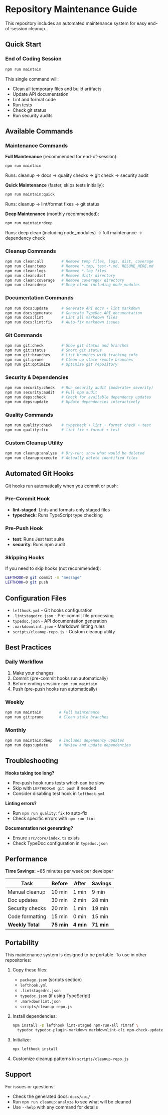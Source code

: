 # Repository Maintenance Guide

This repository includes an automated maintenance system for easy end-of-session cleanup.

## Quick Start

### End of Coding Session
```bash
npm run maintain
```

This single command will:
- Clean all temporary files and build artifacts
- Update API documentation
- Lint and format code
- Run tests
- Check git status
- Run security audits

## Available Commands

### Maintenance Commands

**Full Maintenance** (recommended for end-of-session):
```bash
npm run maintain
```
Runs: cleanup → docs → quality checks → git check → security audit

**Quick Maintenance** (faster, skips tests initially):
```bash
npm run maintain:quick
```
Runs: cleanup → lint/format fixes → git status

**Deep Maintenance** (monthly recommended):
```bash
npm run maintain:deep
```
Runs: deep clean (including node_modules) → full maintenance → dependency check

### Cleanup Commands

```bash
npm run clean:all        # Remove temp files, logs, dist, coverage
npm run clean:temp       # Remove *.tmp, test-*.md, RESUME_HERE.md
npm run clean:logs       # Remove *.log files
npm run clean:dist       # Remove dist/ directory
npm run clean:coverage   # Remove coverage/ directory
npm run clean:deep       # Deep clean including node_modules
```

### Documentation Commands

```bash
npm run docs:update      # Generate API docs + lint markdown
npm run docs:generate    # Generate TypeDoc API documentation
npm run docs:lint        # Lint all markdown files
npm run docs:lint:fix    # Auto-fix markdown issues
```

### Git Commands

```bash
npm run git:check        # Show git status and branches
npm run git:status       # Short git status
npm run git:branches     # List branches with tracking info
npm run git:prune        # Clean up stale remote branches
npm run git:optimize     # Optimize git repository
```

### Security & Dependencies

```bash
npm run security:check   # Run security audit (moderate+ severity)
npm run security:audit   # Full npm audit
npm run deps:check       # Check for available dependency updates
npm run deps:update      # Update dependencies interactively
```

### Quality Commands

```bash
npm run quality:check    # typecheck + lint + format check + test
npm run quality:fix      # lint fix + format + test
```

### Custom Cleanup Utility

```bash
npm run cleanup:analyze  # Dry-run: show what would be deleted
npm run cleanup:execute  # Actually delete identified files
```

## Automated Git Hooks

Git hooks run automatically when you commit or push:

### Pre-Commit Hook
- **lint-staged**: Lints and formats only staged files
- **typecheck**: Runs TypeScript type checking

### Pre-Push Hook
- **test**: Runs Jest test suite
- **security**: Runs npm audit

### Skipping Hooks

If you need to skip hooks (not recommended):
```bash
LEFTHOOK=0 git commit -m "message"
LEFTHOOK=0 git push
```

## Configuration Files

- `lefthook.yml` - Git hooks configuration
- `.lintstagedrc.json` - Pre-commit file processing
- `typedoc.json` - API documentation generation
- `.markdownlint.json` - Markdown linting rules
- `scripts/cleanup-repo.js` - Custom cleanup utility

## Best Practices

### Daily Workflow
1. Make your changes
2. Commit (pre-commit hooks run automatically)
3. Before ending session: `npm run maintain`
4. Push (pre-push hooks run automatically)

### Weekly
```bash
npm run maintain        # Full maintenance
npm run git:prune       # Clean stale branches
```

### Monthly
```bash
npm run maintain:deep   # Includes dependency updates
npm run deps:update     # Review and update dependencies
```

## Troubleshooting

**Hooks taking too long?**
- Pre-push hook runs tests which can be slow
- Skip with `LEFTHOOK=0 git push` if needed
- Consider disabling test hook in `lefthook.yml`

**Linting errors?**
- Run `npm run quality:fix` to auto-fix
- Check specific errors with `npm run lint`

**Documentation not generating?**
- Ensure `src/core/index.ts` exists
- Check TypeDoc configuration in `typedoc.json`

## Performance

**Time Savings:** ~85 minutes per week per developer

| Task | Before | After | Savings |
|------|--------|-------|---------|
| Manual cleanup | 10 min | 1 min | 9 min |
| Doc updates | 30 min | 2 min | 28 min |
| Security checks | 20 min | 1 min | 19 min |
| Code formatting | 15 min | 0 min | 15 min |
| **Weekly Total** | **75 min** | **4 min** | **71 min** |

## Portability

This maintenance system is designed to be portable. To use in other repositories:

1. Copy these files:
   - `package.json` (scripts section)
   - `lefthook.yml`
   - `.lintstagedrc.json`
   - `typedoc.json` (if using TypeScript)
   - `.markdownlint.json`
   - `scripts/cleanup-repo.js`

2. Install dependencies:
   ```bash
   npm install -D lefthook lint-staged npm-run-all rimraf \
     typedoc typedoc-plugin-markdown markdownlint-cli npm-check-updates
   ```

3. Initialize:
   ```bash
   npx lefthook install
   ```

4. Customize cleanup patterns in `scripts/cleanup-repo.js`

## Support

For issues or questions:
- Check the generated docs: `docs/api/`
- Run `npm run cleanup:analyze` to see what will be cleaned
- Use `--help` with any command for details
